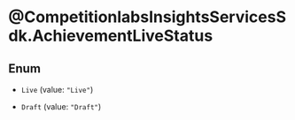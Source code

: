 # @CompetitionlabsInsightsServicesSdk.AchievementLiveStatus

## Enum


* `Live` (value: `"Live"`)

* `Draft` (value: `"Draft"`)


